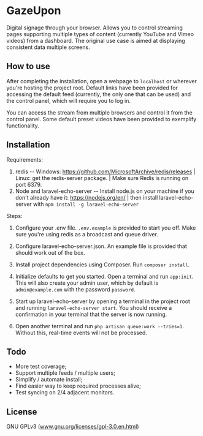 # GazeUpon
Digital signage through your browser. Allows you to control streaming pages supporting multiple types of content (currently YouTube and Vimeo videos) from a dashboard. The original use case is aimed at displaying consistent data multiple screens.

## How to use

After completing the installation, open a webpage to `localhost` or wherever you're hosting the project root. Default links have been provided for accessing the default feed (currently, the only one that can be used) and the control panel, which will require you to log in.

You can access the stream from multiple browsers and control it from the control panel. Some default preset videos have been provided to exemplify functionality.

## Installation

Requirements:
1. redis -- Windows: https://github.com/MicrosoftArchive/redis/releases | Linux: get the redis-server package. | Make sure Redis is running on port 6379.
2. Node and laravel-echo-server
-- Install node.js on your machine if you don't already have it: https://nodejs.org/en/ | then install laravel-echo-server with `npm install -g laravel-echo-server`

Steps:
1. Configure your .env file. `.env.example` is provided to start you off. Make sure you're using redis as a broadcast and queue driver.

2. Configure laravel-echo-server.json. An example file is provided that should work out of the box.

3. Install project dependencies using Composer. Run `composer install`.

4. Initialize defaults to get you started. Open a terminal and run `app:init`. This will also create your admin user,
which by default is `admin@example.com` with the password `password`. 

5. Start up laravel-echo-server by opening a terminal in the project root and running `laravel-echo-server start`.
You should receive a confirmation in your terminal that the server is now running.

6. Open another terminal and run `php artisan queue:work --tries=1`. Without this, real-time events will not be processed.

## Todo

- More test coverage;
- Support multiple feeds / multiple users;
- Simplify / automate install;
- Find easier way to keep required processes alive;
- Test syncing on 2/4 adjacent monitors.

## License

GNU GPLv3 (www.gnu.org/licenses/gpl-3.0.en.html)